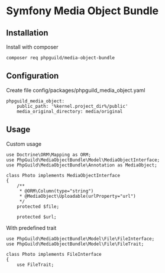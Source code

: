 # Symfony Media Object Bundle

## Installation

Install with composer

    composer req phpguild/media-object-bundle

## Configuration

Create file config/packages/phpguild_media_object.yaml

    phpguild_media_object:
        public_path: '%kernel.project_dir%/public'
        media_original_directory: media/original

## Usage

Custom usage
    
    use Doctrine\ORM\Mapping as ORM;
    use PhpGuild\MediaObjectBundle\Model\MediaObjectInterface;
    use PhpGuild\MediaObjectBundle\Annotation as MediaObject;

    class Photo implements MediaObjectInterface
    {
        /**
         * @ORM\Column(type="string")
         * @MediaObject\Uploadable(urlProperty="url")
         */
        protected $file;

        protected $url;

With predefined trait

    use PhpGuild\MediaObjectBundle\Model\File\FileInterface;
    use PhpGuild\MediaObjectBundle\Model\File\FileTrait;

    class Photo implements FileInterface
    {
        use FileTrait;
